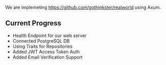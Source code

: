 We are implemeting https://github.com/gothinkster/realworld using Axum.

## Current Progress
- Health Endpoint for our web server
- Connected PostgreSQL DB
- Using Traits for Repositories
- Added JWT Access Token Auth
- Added Email Verification Support
